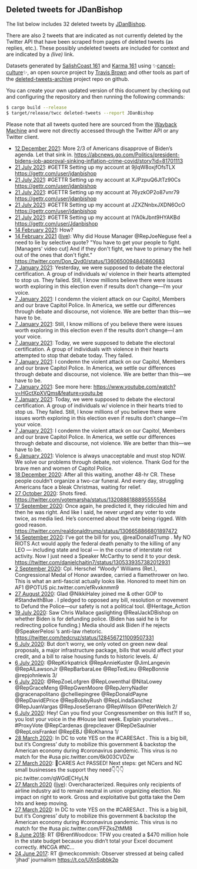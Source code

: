 ## Deleted tweets for JDanBishop

The list below includes 32 deleted tweets by
[JDanBishop](https://twitter.com/JDanBishop).

There are also 2 tweets that are indicated as not currently
deleted by the Twitter API that have been scraped from pages of deleted tweets (as replies, etc.).
These possibly undeleted tweets are included for context and are indicated by a _(live)_ link.


Datasets generated by [SalishCoast 161](https://twitter.com/SalishCoastA) and [Karma 161](https://twitter.com/KarmaOneSixOne)
using ✨[cancel-culture](https://github.com/travisbrown/cancel-culture)✨, an open source project by [Travis Brown](https://twitter.com/travisbrown) 
and other tools as part of the [deleted-tweets-archive](https://github.com/salcoast/deleted-tweets-archive/) project repo on github.

You can create your own updated version of this document by checking out and configuring the
repository and then running the following commands:

```bash
$ cargo build --release
$ target/release/twcc deleted-tweets --report JDanBishop
```

Please note that all tweets quoted here are sourced from the
[Wayback Machine](https://web.archive.org) and were not directly accessed through the Twitter API or
any Twitter client.

* [12 December 2021](https://web.archive.org/web/20211212170324/https://twitter.com/jdanbishop/status/1470075447128035332): More 2/3 of Americans disapprove of Biden’s agenda. Let that sink in. https://abcnews.go.com/Politics/president-bidens-job-approval-sinking-inflation-crime-covid/story?id=81701113
* [21 July 2021](https://web.archive.org/web/20210721164936/https://twitter.com/jdanbishop/status/1417889065907671045): #GETTR  Setting up my account at  9jlqW8oxjfOfsTLX    https://gettr.com/user/jdanbishop
* [21 July 2021](https://web.archive.org/web/20210721164543/https://twitter.com/jdanbishop/status/1417888452771729412): #GETTR  Setting up my account at  XJPzpuQ6JtTz90Cs    https://gettr.com/user/jdanbishop
* [21 July 2021](https://web.archive.org/web/20210721164336/https://twitter.com/jdanbishop/status/1417887965385199627): #GETTR  Setting up my account at  76yzkOP2o87vnr79    https://gettr.com/user/jdanbishop
* [21 July 2021](https://web.archive.org/web/20210721164030/https://twitter.com/jdanbishop/status/1417887173563592705): #GETTR  Setting up my account at  JZXZNnbxJXDN6OcO    https://gettr.com/user/jdanbishop
* [21 July 2021](https://web.archive.org/web/20210721161826/https://twitter.com/jdanbishop/status/1417881623136251909): #GETTR  Setting up my account at  IYA0kJbnt9HYAKBd    https://gettr.com/user/Jdanbishop
* [14 February 2021](https://web.archive.org/web/20210214192526/https://twitter.com/jdanbishop/status/1361033760796532738): How?
* [14 February 2021](https://web.archive.org/web/20210214192526/https://twitter.com/jdanbishop/status/1361033760796532738) ([live](https://twitter.com/jdanbishop/status/1361010053864636416)): Why did House Manager  @RepJoeNeguse  feel a need to lie by selective quote?  "You have to get your people to fight. [Managers' video cut] And if they don't fight, we have to primary the hell out of the ones that don't fight." https://twitter.com/Don_Qvd0/status/1360650094840860683
* [ 7 January 2021](https://web.archive.org/web/20210107211648/https://twitter.com/jdanbishop/status/1347290907125702657): Yesterday, we were supposed to debate the electoral certification. A group of individuals w/ violence in their hearts attempted to stop us. They failed. Still, I know millions believe there were issues worth exploring in this election even if results don’t change—I’m your voice.
* [ 7 January 2021](https://web.archive.org/web/20210107211648/https://twitter.com/jdanbishop/status/1347290907125702657): I condemn the violent attack on our Capitol, Members and our brave Capitol Police. In America, we settle our differences through debate and discourse, not violence. We are better than this—we have to be.
* [ 7 January 2021](https://web.archive.org/web/20210107210717/https://twitter.com/jdanbishop/status/1347288461896724481): Still, I know millions of you believe there were issues worth exploring in this election even if the results don’t change—I am your voice.
* [ 7 January 2021](https://web.archive.org/web/20210107210717/https://twitter.com/jdanbishop/status/1347288461896724481): Today, we were supposed to debate the electoral certification. A group of individuals with violence in their hearts attempted to stop that debate today. They failed.
* [ 7 January 2021](https://web.archive.org/web/20210107210717/https://twitter.com/jdanbishop/status/1347288461896724481): I condemn the violent attack on our Capitol, Members and our brave Capitol Police. In America, we settle our differences through debate and discourse, not violence. We are better than this—we have to be.
* [ 7 January 2021](https://web.archive.org/web/20210107051039/https://twitter.com/jdanbishop/status/1347047908185677824): See more here: https://www.youtube.com/watch?v=HGctXpXVQms&feature=youtu.be
* [ 7 January 2021](https://web.archive.org/web/20210107051039/https://twitter.com/jdanbishop/status/1347047908185677824): Today, we were supposed to debate the electoral certification. A group of individuals w/ violence in their hearts tried to stop us. They failed. Still, I know millions of you believe there were issues worth exploring in this election even if results don’t change—I’m your voice.
* [ 7 January 2021](https://web.archive.org/web/20210107051039/https://twitter.com/jdanbishop/status/1347047908185677824): I condemn the violent attack on our Capitol, Members and our brave Capitol Police. In America, we settle our differences through debate and discourse, not violence. We are better than this—we have to be.
* [ 6 January 2021](https://web.archive.org/web/20210106202825/https://twitter.com/jdanbishop/status/1346916437458378753): Violence is always unacceptable and must stop NOW.  We solve our problems through debate, not violence.  Thank God for the brave men and women of Capitol Police.
* [18 December 2020](https://web.archive.org/web/20201218220034/https://twitter.com/jdanbishop/status/1340054297602613250): After all this waiting, another 48-hr CR. These people couldn’t organize a two-car funeral. And every day, struggling Americans face a bleak Christmas, waiting for relief.
* [27 October 2020](https://web.archive.org/web/20201027011439/https://twitter.com/jdanbishop/status/1320896488780812291): Shots fired. https://twitter.com/votemarsha/status/1320886188895555584
* [17 September 2020](https://web.archive.org/web/20200917191357/https://twitter.com/jdanbishop/status/1306672232266182656): Once again, he predicted it, they ridiculed him and then he was right.   And like I said, he never urged any voter to vote twice, as media lied. He’s concerned about the vote being rigged. With good reason. https://twitter.com/realdonaldtrump/status/1306658866801897472
* [14 September 2020](https://web.archive.org/web/20200914112406/https://twitter.com/jdanbishop/status/1305466772590678019): I’ve got the bill for you,  @realDonaldTrump .   My NO RIOTS Act would apply the federal death penalty to the  killing of any LEO — including state and local — in the course of interstate riot activity. Now I just need a Speaker McCarthy to send it to your desk. https://twitter.com/danielchaitin7/status/1305339357382012931
* [ 2 September 2020](https://web.archive.org/web/20200902185059/https://twitter.com/jdanbishop/status/1301231088619196416): Cpl. Herschel “Woody” Williams (Ret.), Congressional Medal of Honor awardee, carried a flamethrower on Iwo. This is what an anti-fascist actually looks like. Honored to meet him on AF1  @POTUS  pic.twitter.com/efRvxknmm9
* [27 August 2020](https://web.archive.org/web/20200827142552/https://twitter.com/jdanbishop/status/1298989836653608961): Glad  @NikkiHaley  joined me & other GOP to  #StandwithBlue . I pledged to opposed any bill, resolution or movement to Defund the Police—our safety is not a political tool.  @Heritage_Action
* [19 July 2020](https://web.archive.org/web/20200719130712/https://twitter.com/jdanbishop/status/1284829770556084224): Saw Chris Wallace gaslighting  @RealJackDBishop  on whether Biden is for defunding police. (Biden has said he is for redirecting police funding.) Media should ask Biden if he rejects  @SpeakerPelosi ’s anti-law rhetoric. https://twitter.com/tedcruz/status/1284567211009507331
* [ 6 July 2020](https://web.archive.org/web/20200706172333/https://twitter.com/jdanbishop/status/1280189818396454913): But don’t worry, we only voted on green new deal proposals, a major infrastructure package, bills that would affect your credit, and a bill to raise housing funds to historic levels. 4/
* [ 6 July 2020](https://web.archive.org/web/20200706172333/https://twitter.com/jdanbishop/status/1280189818396454913): @RepKirkpatrick   @RepAnnieKuster   @JimLangevin   @RepAlLawsonJr   @RepBarbaraLee    @RepTedLieu                       @RepBonnie                      @repjohnlewis  3/
* [ 6 July 2020](https://web.archive.org/web/20200706172333/https://twitter.com/jdanbishop/status/1280189818396454913): @RepZoeLofgren   @RepLowenthal   @NitaLowey   @RepGraceMeng   @RepGwenMoore   @RepJerryNadler   @gracenapolitano   @chelliepingree   @RepDonaldPayne   @RepDavidEPrice   @RepBobbyRush   @RepLindaSanchez   @RepJuanVargas   @RepJoseSerrano               @RepWilson   @PeterWelch  2/
* [ 6 July 2020](https://web.archive.org/web/20200706172333/https://twitter.com/jdanbishop/status/1280189818396454913): Hey! Can you find your Congressmember on this list?! If so, you lost your voice in the  #House  last week. Explain yourselves...  #ProxyVote   @RepCardenas    @repcleaver   @RepDeSaulnier   @RepLoisFrankel   @RepEBJ   @RoKhanna  1/
* [28 March 2020](https://web.archive.org/web/20200328022037/https://twitter.com/jdanbishop/status/1243722624187981824): In DC to vote YES on the  #CARESAct . This is a big bill, but it’s Congress’ duty to mobilize this government & backstop the American economy during  #coronavirus  pandemic. This virus is no match for the  #usa  pic.twitter.com/6k003CVDZw
* [27 March 2020](https://web.archive.org/web/20200327181209/https://twitter.com/jdanbishop/status/1243597926682595328): 🚨CARES Act PASSED! Next steps: get NCers and NC small businesses the support they need👇👇👇 pic.twitter.com/qWGdECHyLN
* [27 March 2020](https://web.archive.org/web/20200327151413/https://twitter.com/jdanbishop/status/1243551210419838976) ([live](https://twitter.com/jdanbishop/status/1243554656762109958)): Overcharacterized. Requires only recipients of airline industry aid to remain neutral in union organizing election. No impact on right to work. Gross and exploitative but gotta take the Dem hits and keep moving.
* [27 March 2020](https://web.archive.org/web/20200327151413/https://twitter.com/jdanbishop/status/1243551210419838976): In DC to vote YES on the  #CARESAct . This is a big bill, but it’s Congress’ duty to mobilize this government & backstop the American economy during  #coronavirus  pandemic. This virus is no match for the  #usa  pic.twitter.com/FFZksZtMM8
* [ 8 June 2018](https://web.archive.org/web/20180608153800/https://twitter.com/jdanbishop/status/1005111711106465793): RT @BrentWoodcox: TFW you created a $470 million hole in the state budget because you didn’t total your Excel document correctly. #NCGA #NC…
* [24 June 2017](https://web.archive.org/web/20170624024745/https://twitter.com/jdanbishop/status/878444506290499585): RT @meckcommish: Observer stressed at being called 'jihad' journalism  https://t.co/UXnSqbbk2p
